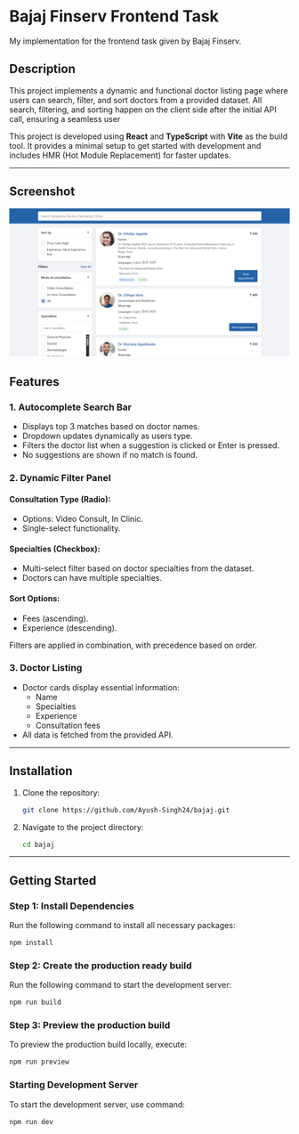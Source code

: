 # Bajaj Finserv Frontend Task

My implementation for the frontend task given by Bajaj Finserv.

## Description

This project implements a dynamic and functional doctor listing page where users can search, filter, and sort doctors from a provided dataset. All search, filtering, and sorting happen on the client side after the initial API call, ensuring a seamless user

This project is developed using **React** and **TypeScript** with **Vite** as the build tool. It provides a minimal setup to get started with development and includes HMR (Hot Module Replacement) for faster updates.

---

## Screenshot

![screenshot](./screenshots/screenshot.png)

## Features

### 1. **Autocomplete Search Bar**

- Displays top 3 matches based on doctor names.
- Dropdown updates dynamically as users type.
- Filters the doctor list when a suggestion is clicked or Enter is pressed.
- No suggestions are shown if no match is found.

### 2. **Dynamic Filter Panel**

#### Consultation Type (Radio):

- Options: Video Consult, In Clinic.
- Single-select functionality.

#### Specialties (Checkbox):

- Multi-select filter based on doctor specialties from the dataset.
- Doctors can have multiple specialties.

#### Sort Options:

- Fees (ascending).
- Experience (descending).

Filters are applied in combination, with precedence based on order.

### 3. **Doctor Listing**

- Doctor cards display essential information:
  - Name
  - Specialties
  - Experience
  - Consultation fees
- All data is fetched from the provided API.

---

## Installation

1. Clone the repository:

   ```bash
   git clone https://github.com/Ayush-Singh24/bajaj.git
   ```

2. Navigate to the project directory:
   ```bash
   cd bajaj
   ```

---

## Getting Started

### Step 1: Install Dependencies

Run the following command to install all necessary packages:

```bash
npm install
```

### Step 2: Create the production ready build

Run the following command to start the development server:

```bash
npm run build
```

### Step 3: Preview the production build

To preview the production build locally, execute:

```bash
npm run preview
```

### Starting Development Server

To start the development server, use command:

```bash
npm run dev
```
